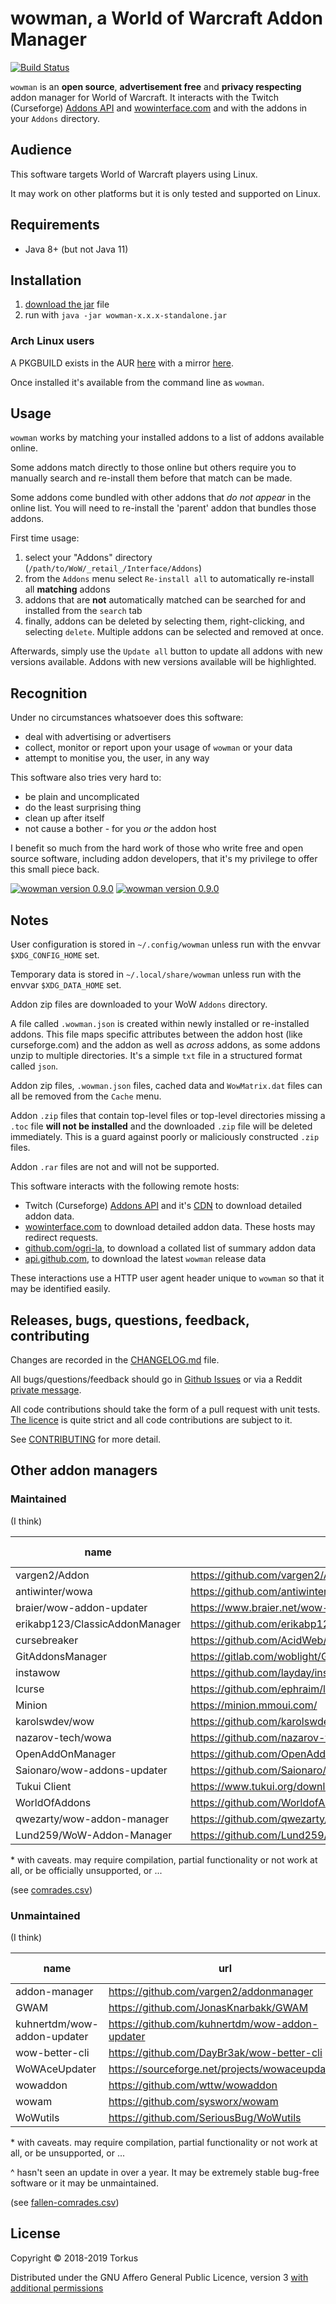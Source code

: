 # wowman, a World of Warcraft Addon Manager

[![Build Status](https://travis-ci.org/ogri-la/wowman.svg?branch=master)](https://travis-ci.org/ogri-la/wowman)

`wowman` is an **open source**, **advertisement free** and **privacy respecting** addon manager for World of Warcraft. 
It interacts with the Twitch (Curseforge) [Addons API](https://addons-ecs.forgesvc.net) and 
[wowinterface.com](https://wowinterface.com/addons.php) and with the addons in your `Addons` directory.

## Audience

This software targets World of Warcraft players using Linux.

It may work on other platforms but it is only tested and supported on Linux.

## Requirements

* Java 8+ (but not Java 11)

## Installation

1. [download the jar](https://github.com/ogri-la/wowman/releases/download/0.9.1/wowman-0.9.1-standalone.jar) file
2. run with `java -jar wowman-x.x.x-standalone.jar`

### Arch Linux users

A PKGBUILD exists in the AUR [here](https://aur.archlinux.org/packages/wowman/) 
with a mirror [here](https://github.com/ogri-la/wowman-pkgbuild/). 

Once installed it's available from the command line as `wowman`.

## Usage

`wowman` works by matching your installed addons to a list of addons available online.

Some addons match directly to those online but others require you to manually search and re-install them before that 
match can be made.

Some addons come bundled with other addons that *do not appear* in the online list. You will need to re-install the 
'parent' addon that bundles those addons.

First time usage:

1. select your "Addons" directory (`/path/to/WoW/_retail_/Interface/Addons`)
2. from the `Addons` menu select `Re-install all` to automatically re-install all **matching** addons
3. addons that are **not** automatically matched can be searched for and installed from the `search` tab
4. finally, addons can be deleted by selecting them, right-clicking, and selecting `delete`. Multiple addons can be 
selected and removed at once.

Afterwards, simply use the `Update all` button to update all addons with new versions available. 
Addons with new versions available will be highlighted.

## Recognition

Under no circumstances whatsoever does this software:

* deal with advertising or advertisers
* collect, monitor or report upon your usage of `wowman` or your data
* attempt to monitise you, the user, in any way

This software also tries very hard to:

* be plain and uncomplicated
* do the least surprising thing
* clean up after itself
* not cause a bother - for you *or* the addon host

I benefit so much from the hard work of those who write free and open source software, including addon developers, 
that it's my privilege to offer this small piece back.

[![wowman version 0.9.0](./screenshots/screenshot-0.9.0-installed-thumbnail.jpg)](./screenshots/screenshot-0.9.0-installed.png?raw=true) [![wowman version 0.9.0](./screenshots/screenshot-0.9.0-search-thumbnail.jpg)](./screenshots/screenshot-0.9.0-search.png?raw=true)

## Notes

User configuration is stored in `~/.config/wowman` unless run with the envvar `$XDG_CONFIG_HOME` set.

Temporary data is stored in `~/.local/share/wowman` unless run with the envvar `$XDG_DATA_HOME` set.

Addon zip files are downloaded to your WoW `Addons` directory.

A file called `.wowman.json` is created within newly installed or re-installed addons. This file maps specific 
attributes between the addon host (like curseforge.com) and the addon as well as *across* addons, as some addons unzip 
to multiple directories. It's a simple `txt` file in a structured format called `json`.

Addon zip files, `.wowman.json` files, cached data and `WowMatrix.dat` files can all be removed from the `Cache` menu.

Addon `.zip` files that contain top-level files or top-level directories missing a `.toc` file **will not be installed**
and the downloaded `.zip` file will be deleted immediately. This is a guard against poorly or maliciously constructed
`.zip` files.

Addon `.rar` files are not and will not be supported.

This software interacts with the following remote hosts:

* Twitch (Curseforge) [Addons API](https://addons-ecs.forgesvc.net/) and it's [CDN](https://edge.forgecdn.net/) to 
download detailed addon data.
* [wowinterface.com](https://wowinterface.com) to download detailed addon data. These hosts may redirect requests.
* [github.com/ogri-la](https://github.com/ogri-la), to download a collated list of summary addon data
* [api.github.com](https://developer.github.com/v3/repos/releases), to download the latest `wowman` release data

These interactions use a HTTP user agent header unique to `wowman` so that it may be identified easily.

## Releases, bugs, questions, feedback, contributing

Changes are recorded in the [CHANGELOG.md](CHANGELOG.md) file.

All bugs/questions/feedback should go in [Github Issues](https://github.com/ogri-la/wowman/issues) or 
via a Reddit [private message](https://www.reddit.com/message/compose/?to=torkus-jr&subject=wowman).

All code contributions should take the form of a pull request with unit tests.  
[The licence](LICENCE.txt) is quite strict and all code contributions are subject to it.

See [CONTRIBUTING](CONTRIBUTING.md) for more detail.

## Other addon managers

### Maintained 

(I think)

| name                           | url                                                  | Linux | Mac  | Windows | retail? | classic? | f/oss? | source available? | ads? | EULA? | language   | 
|--------------------------------|------------------------------------------------------|-------|------|---------|---------|----------|--------|-------------------|------|-------|------------| 
| vargen2/Addon                  | https://github.com/vargen2/Addon                     | no    | no   | yes     | yes     | yes      | yes    | yes               | no   | no    | C#         | 
| antiwinter/wowa                | https://github.com/antiwinter/wowa                   | yes*  | yes* | yes*    | yes     | yes      | yes    | no                | no   | no    | Javascript | 
| braier/wow-addon-updater       | https://www.braier.net/wow-addon-updater/index.html  | yes   | yes  | yes     | yes     | no       | yes    | yes               | no   | no    | Pascal     | 
| erikabp123/ClassicAddonManager | https://github.com/erikabp123/ClassicAddonManager    | no    | no   | yes     | no      | yes      | yes    | yes               | no   | no    | Java       | 
| cursebreaker                   | https://github.com/AcidWeb/CurseBreaker              | no    | no   | yes     | yes     | yes      | yes    | yes               | no   | no    | Python     | 
| GitAddonsManager               | https://gitlab.com/woblight/GitAddonsManager         | yes   | ?    | ?       | yes     | no       | yes    | yes               | no   | no    | C++        | 
| instawow                       | https://github.com/layday/instawow                   | yes*  | yes* | yes*    | yes     | yes      | yes    | yes               | no   | no    | Python     | 
| lcurse                         | https://github.com/ephraim/lcurse                    | yes   | no   | no      | yes     | no       | no     | yes               | no   | no    | Python     | 
| Minion                         | https://minion.mmoui.com/                            | yes*  | yes  | yes     | yes     | yes      | no     | no                | yes  | yes   | Java       | 
| karolswdev/wow                 | https://github.com/karolswdev/wow                    | no    | no   | yes     | no      | yes      | no     | yes               | no   | no    | C#         | 
| nazarov-tech/wowa              | https://github.com/nazarov-tech/wowa                 | yes*  | yes* | yes     | yes     | no       | yes    | yes               | no   | no    | Python     | 
| OpenAddOnManager               | https://github.com/OpenAddOnManager/OpenAddOnManager | no    | no   | yes     | yes     | no       | yes    | yes               | no   | no    | C#         | 
| Saionaro/wow-addons-updater    | https://github.com/Saionaro/wow-addons-updater       | yes   | yes  | yes     | yes     | no       | yes    | yes               | no   | no    | Javascript | 
| Tukui Client                   | https://www.tukui.org/download.php?client=win        | no    | no   | yes     | yes     | no       | no     | no                | ?    | ?     | ?          | 
| WorldOfAddons                  | https://github.com/WorldofAddons/worldofaddons       | yes*  | yes* | yes     | yes     | no       | yes    | yes               | no   | no    | Javascript | 
| qwezarty/wow-addon-manager     | https://github.com/qwezarty/wow-addon-manager        | yes*  | no   | no      | yes     | no       | yes    | yes               | no   | no    | Python     | 
| Lund259/WoW-Addon-Manager      | https://github.com/Lund259/WoW-Addon-Manager         | no    | no   | yes     | yes     | no       | yes    | yes               | no   | no    | C#         | 

\* with caveats. may require compilation, partial functionality or not work at all, or be officially unsupported, or ...

(see [comrades.csv](comrades.csv))

### Unmaintained 

(I think)

| name                        | url                                             | Linux | Mac  | Windows | maintained? | f/oss? | source available? | ads? | EULA? | language   | 
|-----------------------------|-------------------------------------------------|-------|------|---------|-------------|--------|-------------------|------|-------|------------| 
| addon-manager               | https://github.com/vargen2/addonmanager         | no    | no   | yes*    | no          | yes    | yes               | no   | no    | java       | 
| GWAM                        | https://github.com/JonasKnarbakk/GWAM           | yes*  | yes* | yes*    | no^         | yes    | yes               | no   | no    | c++        | 
| kuhnertdm/wow-addon-updater | https://github.com/kuhnertdm/wow-addon-updater  | yes*  | yes  | yes     | no^         | yes    | yes               | no   | no    | python     | 
| wow-better-cli              | https://github.com/DayBr3ak/wow-better-cli      | yes*  | yes* | yes*    | no^         | yes    | yes               | no   | no    | javascript | 
| WoWAceUpdater               | https://sourceforge.net/projects/wowaceupdater/ | no    | no   | yes     | no          | yes    | yes               | ?    | ?     | ?          | 
| wowaddon                    | https://github.com/wttw/wowaddon                | yes   | yes  | yes     | no^         | yes    | yes               | no   | no    | go         | 
| wowam                       | https://github.com/sysworx/wowam                | no    | yes  | yes     | no^         | no     | yes               | no   | yes*  | xojo       | 
| WoWutils                    | https://github.com/SeriousBug/WoWutils          | yes   | no   | no      | no          | yes    | yes               | no   | no    | bash       | 

\* with caveats. may require compilation, partial functionality or not work at all, or be unsupported, or ...

\^ hasn't seen an update in over a year. It may be extremely stable bug-free software or it may be unmaintained.

(see [fallen-comrades.csv](fallen-comrades.csv))

## License

Copyright © 2018-2019 Torkus

Distributed under the GNU Affero General Public Licence, version 3 [with additional permissions](LICENCE.txt#L665)
